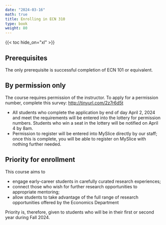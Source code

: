 ```yaml
---
date: "2024-03-16"
math: true
title: Enrolling in ECN 310
type: book
weight: 80
---
```


{{< toc hide_on="xl" >}}

## Prerequisites

The only prerequisite is successful completion of ECN 101 or equivalent.

## By permission only

The course requires permission of the instructor. To apply for a permission number, complete this survey: http://tinyurl.com/2z7r6d5t
- All students who complete the application by end of day April 2, 2024 and meet the requirements will be entered into the lottery for permission numbers. Students who win a seat in the lottery will be notified on April 4 by 8am.
- Permission to register will be entered into MySlice directly by our staff; once this is complete, you will be able to register on MySlice with nothing further needed.

## Priority for enrollment

This course aims to
- engage early-career students in carefully curated research experiences;
- connect those who wish for further research opportunities to appropriate mentoring;
- allow students to take advantage of the full range of research opportunities offered by the Economics Department

Priority is, therefore, given to students who will be in their first or second year during Fall 2024.